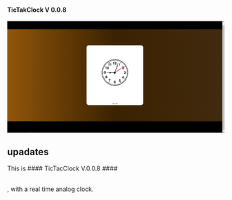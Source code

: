 #### TicTakClock V 0.0.8 #### 

<img src="https://github.com/LakhderAmine99/TicTacClock/blob/main/screenshots/v.0.0.8.png"></img>

## upadates

<p>
    This is #### TicTacClock V.0.0.8 #### <div style="color:white">Beta</div> , with a real time
    analog clock.
</P>
